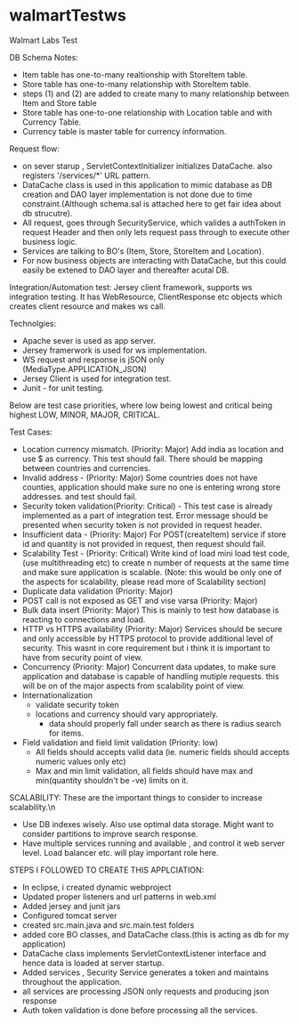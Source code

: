 walmartTestws
=============

Walmart Labs Test


DB Schema Notes:
- Item table has one-to-many realtionship with StoreItem table.
- Store table has one-to-many relationship with StoreItem table.
- steps (1) and (2) are added to create many to many relationship between Item and Store table
- Store table has one-to-one relationship with Location table and with Currency Table.
- Currency table is master table for currency information.


Request flow:
- on sever starup , ServletContextInitializer initializes DataCache. also registers '/services/*' URL pattern.
- DataCache class is used in this application to mimic database as DB creation and DAO layer implementation is not done due to time constraint.(Although schema.sal is attached here to get fair idea about db strucutre).
- All request, goes through SecurityService, which valides a authToken in request Header and then only lets request pass through to execute other business logic.
- Services are talking to BO's (Item, Store, StoreItem and Location).
- For now business objects are interacting with DataCache, but this could easily be extened to DAO layer and thereafter acutal DB.

Integration/Automation test:
Jersey client framework, supports ws integration testing. It has WebResource, ClientResponse etc objects which creates client resource and makes ws call.


Technolgies:
- Apache sever is used as app server.
- Jersey framerwork is used for ws implementation.
- WS request and response is jSON only (MediaType.APPLICATION_JSON)
- Jersey Client is used for integration test.
- Junit - for unit testing.

Below are test case priorities, where low being lowest and critical being highest
LOW, MINOR, MAJOR, CRITICAL.

Test Cases:
- Location currency mismatch. (Priority: Major)
Add india as location and use $ as currency. This test should fail. There should be mapping between countries and currencies.
- Invalid address - (Priority: Major)
Some countries does not have counties, application should make sure no one is entering wrong store addresses. and test should fail.
- Security token validation(Priority: Critical) - This test case is already implemented as a part of integration test.
Error message should be presented when security token is not provided in request header.
- Insufficient data - (Priority: Major)
For POST(createItem) service if store id and quantity is not provided in request, then request should fail.
- Scalability Test - (Priority: Critical)
Write kind of load mini load test code, (use multithreading etc) to create n number of requests at the same time and make sure application is scalable. (Note: this would be only one of the aspects for scalability, please read more of Scalability section)
- Duplicate data validation (Priority: Major)
- POST call is not exposed as GET and vise varsa (Priority: Major)
- Bulk data insert (Priority: Major)
This is mainly to test how database is reacting to connections and load.
- HTTP vs HTTPS availability (Priority: Major)
Services should be secure and only accessible by HTTPS protocol to provide additional level of security. This wasnt in core requirement but i think it is important to have from security point of view.
- Concurrency (Priority: Major)
Concurrent data updates, to make sure application and database is capable of handling mutiple requests. this will be on of the major aspects from scalability point of view.
- Internationalization
  - validate security token
  - locations and currency should vary appropriately. 
	- data should properly fall under search as there is radius search for items.
- Field validation and field limit validation (Priority: low)
	- All fields should accepts valid data (ie. numeric fields should accepts numeric values only etc)
	- Max and min limit validation, all fields should have max and min(quantity shouldn't be -ve) limits on it. 
	

SCALABILITY:
These are the important things to consider to increase scalability.\n
- Use DB indexes wisely. Also use optimal data storage. Might want to consider partitions to improve search response.
- Have multiple services running and available , and control it web server level. Load balancer etc. will play important role here.
	
STEPS I FOLLOWED TO CREATE THIS APPLCIATION:
- In eclipse, i created dynamic webproject
- Updated proper listeners and url patterns in web.xml
- Added jersey and junit jars
- Configured tomcat server
- created src.main.java and src.main.test folders
- added core BO classes, and DataCache class.(this is acting as db for my application)
- DataCache class implements ServletContextListener interface and hence data is loaded at server startup.
- Added services , Security Service generates a token and maintains throughout the application.
- all services are processing JSON only requests and producing json response
- Auth token validation is done before processing all the services.


